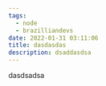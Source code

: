 ```yaml
---
tags:
  - node
  - brazilliandevs
date: 2022-01-31 03:11:06
title: dasdasdas
description: dsaddasdsa
---
```

dasdsadsa